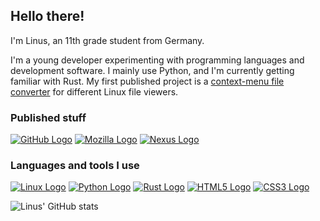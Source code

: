 ## Hello there!

I'm Linus, an 11th grade student from Germany.

I'm a young developer experimenting with programming languages and development software.
I mainly use Python, and I'm currently getting familiar with Rust.
My first published project is a [context-menu file converter](https://github.com/Lich-Corals/linux-file-converter-addon) for different Linux file viewers.

### Published stuff
[![GitHub Logo](https://img.shields.io/badge/-GitHub-181717?style=for-the-badge&logo=GitHub&logoColor=white)]()
[![Mozilla Logo](https://img.shields.io/badge/-Mozilla%20Addons-161616?style=for-the-badge&logo=mozilla&logoColor=white)](https://addons.mozilla.org/user/18412020/)
[![Nexus Logo](https://img.shields.io/badge/-Nexus%20Mods-E6832B?style=for-the-badge&logo=nexusmods&logoColor=white)](https://next.nexusmods.com/profile/LichCorals)

### Languages and tools I use
[![Linux Logo](https://img.shields.io/badge/-Linux-FCC624?style=for-the-badge&logo=Linux&logoColor=black)]()
[![Python Logo](https://img.shields.io/badge/-Python-3776AB?style=for-the-badge&logo=Python&logoColor=white)]()
[![Rust Logo](https://img.shields.io/badge/-Rust-000000?style=for-the-badge&logo=rust&logoColor=white)]()
[![HTML5 Logo](https://img.shields.io/badge/-HTML5-E34F26?style=for-the-badge&logo=HTML5&logoColor=white)]()
[![CSS3 Logo](https://img.shields.io/badge/-CSS3-1572B6?style=for-the-badge&logo=CSS3&logoColor=white)]()

![Linus' GitHub stats](https://github-readme-stats.vercel.app/api?username=Lich-Corals&show_icons=true&theme=dracula)


